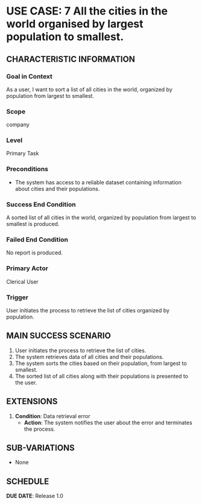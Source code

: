 # USE CASE: 7 All the cities in the world organised by largest population to smallest.

## CHARACTERISTIC INFORMATION

### Goal in Context

As a user, I want to sort a list of all cities in the world, organized by population from largest to smallest.

### Scope

company

### Level

Primary Task

### Preconditions

- The system has access to a reliable dataset containing information about cities and their populations.

### Success End Condition

A sorted list of all cities in the world, organized by population from largest to smallest is produced.

### Failed End Condition

No report is produced.

### Primary Actor

Clerical User

### Trigger

User initiates the process to retrieve the list of cities organized by population.

## MAIN SUCCESS SCENARIO

1. User initiates the process to retrieve the list of cities.
2. The system retrieves data of all cities and their populations.
3. The system sorts the cities based on their population, from largest to smallest.
4. The sorted list of all cities along with their populations is presented to the user.

## EXTENSIONS

1. **Condition**: Data retrieval error
   - **Action**: The system notifies the user about the error and terminates the process.

## SUB-VARIATIONS

- None

## SCHEDULE

**DUE DATE**: Release 1.0
